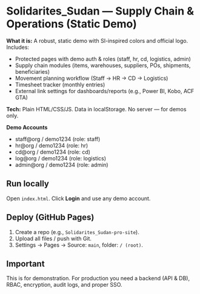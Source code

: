 # Solidarites_Sudan — Supply Chain & Operations (Static Demo)

**What it is:** A robust, static demo with SI-inspired colors and official logo. Includes:
- Protected pages with demo auth & roles (staff, hr, cd, logistics, admin)
- Supply chain modules (items, warehouses, suppliers, POs, shipments, beneficiaries)
- Movement planning workflow (Staff → HR → CD → Logistics)
- Timesheet tracker (monthly entries)
- External link settings for dashboards/reports (e.g., Power BI, Kobo, ACF GTA)

**Tech:** Plain HTML/CSS/JS. Data in localStorage. No server — for demos only.

**Demo Accounts**
- staff@org / demo1234 (role: staff)
- hr@org / demo1234 (role: hr)
- cd@org / demo1234 (role: cd)
- log@org / demo1234 (role: logistics)
- admin@org / demo1234 (role: admin)

## Run locally
Open `index.html`. Click **Login** and use any demo account.

## Deploy (GitHub Pages)
1. Create a repo (e.g., `Solidarites_Sudan-pro-site`).
2. Upload all files / push with Git.
3. Settings → Pages → Source: `main`, folder: `/ (root)`.

## Important
This is for demonstration. For production you need a backend (API & DB), RBAC, encryption, audit logs, and proper SSO.
